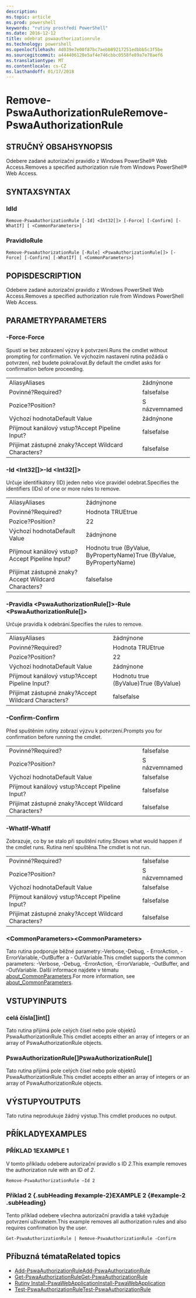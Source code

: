 ```yaml
---
description: 
ms.topic: article
ms.prod: powershell
keywords: "rutiny prostředí PowerShell"
ms.date: 2016-12-12
title: odebrat pswaauthorizationrule
ms.technology: powershell
ms.openlocfilehash: 4d039e7e00f87bc7aebb89217251edbbb5c3f5be
ms.sourcegitcommit: a444406120e5af4e746cbbc0558fe89a7e78aef6
ms.translationtype: MT
ms.contentlocale: cs-CZ
ms.lasthandoff: 01/17/2018
---
```

# <a name="remove-pswaauthorizationrule"></a><span data-ttu-id="d754a-103">Remove-PswaAuthorizationRule</span><span class="sxs-lookup"><span data-stu-id="d754a-103">Remove-PswaAuthorizationRule</span></span>

## <a name="synopsis"></a><span data-ttu-id="d754a-104">STRUČNÝ OBSAH</span><span class="sxs-lookup"><span data-stu-id="d754a-104">SYNOPSIS</span></span>

<span data-ttu-id="d754a-105">Odebere zadané autorizační pravidlo z Windows PowerShell® Web Access.</span><span class="sxs-lookup"><span data-stu-id="d754a-105">Removes a specified authorization rule from Windows PowerShell® Web Access.</span></span>

## <a name="syntax"></a><span data-ttu-id="d754a-106">SYNTAX</span><span class="sxs-lookup"><span data-stu-id="d754a-106">SYNTAX</span></span>

### <a name="id"></a><span data-ttu-id="d754a-107">Id</span><span class="sxs-lookup"><span data-stu-id="d754a-107">Id</span></span>
```
Remove-PswaAuthorizationRule [-Id] <Int32[]> [-Force] [-Confirm] [-WhatIf] [ <CommonParameters>]
```

### <a name="rule"></a><span data-ttu-id="d754a-108">Pravidlo</span><span class="sxs-lookup"><span data-stu-id="d754a-108">Rule</span></span>
```
Remove-PswaAuthorizationRule [-Rule] <PswaAuthorizationRule[]> [-Force] [-Confirm] [-WhatIf] [ <CommonParameters>]
```

## <a name="description"></a><span data-ttu-id="d754a-109">POPIS</span><span class="sxs-lookup"><span data-stu-id="d754a-109">DESCRIPTION</span></span>

<span data-ttu-id="d754a-110">Odebere zadané autorizační pravidlo z Windows PowerShell Web Access.</span><span class="sxs-lookup"><span data-stu-id="d754a-110">Removes a specified authorization rule from Windows PowerShell Web Access.</span></span>

## <a name="parameters"></a><span data-ttu-id="d754a-111">PARAMETRY</span><span class="sxs-lookup"><span data-stu-id="d754a-111">PARAMETERS</span></span>

### <a name="-force"></a><span data-ttu-id="d754a-112">-Force</span><span class="sxs-lookup"><span data-stu-id="d754a-112">-Force</span></span>

<span data-ttu-id="d754a-113">Spustí se bez zobrazení výzvy k potvrzení.</span><span class="sxs-lookup"><span data-stu-id="d754a-113">Runs the cmdlet without prompting for confirmation.</span></span> <span data-ttu-id="d754a-114">Ve výchozím nastavení rutina požádá o potvrzení, než budete pokračovat.</span><span class="sxs-lookup"><span data-stu-id="d754a-114">By default the cmdlet asks for confirmation before proceeding.</span></span>

|||  
|-|-|
| <span data-ttu-id="d754a-115">Aliasy</span><span class="sxs-lookup"><span data-stu-id="d754a-115">Aliases</span></span>                              | <span data-ttu-id="d754a-116">žádný</span><span class="sxs-lookup"><span data-stu-id="d754a-116">none</span></span>                                 |
| <span data-ttu-id="d754a-117">Povinné?</span><span class="sxs-lookup"><span data-stu-id="d754a-117">Required?</span></span>                            | <span data-ttu-id="d754a-118">false</span><span class="sxs-lookup"><span data-stu-id="d754a-118">false</span></span>                                |
| <span data-ttu-id="d754a-119">Pozice?</span><span class="sxs-lookup"><span data-stu-id="d754a-119">Position?</span></span>                            | <span data-ttu-id="d754a-120">S názvem</span><span class="sxs-lookup"><span data-stu-id="d754a-120">named</span></span>                                |
| <span data-ttu-id="d754a-121">Výchozí hodnota</span><span class="sxs-lookup"><span data-stu-id="d754a-121">Default Value</span></span>                        | <span data-ttu-id="d754a-122">žádný</span><span class="sxs-lookup"><span data-stu-id="d754a-122">none</span></span>                                 |
| <span data-ttu-id="d754a-123">Přijmout kanálový vstup?</span><span class="sxs-lookup"><span data-stu-id="d754a-123">Accept Pipeline Input?</span></span>               | <span data-ttu-id="d754a-124">false</span><span class="sxs-lookup"><span data-stu-id="d754a-124">false</span></span>                                |
| <span data-ttu-id="d754a-125">Přijímat zástupné znaky?</span><span class="sxs-lookup"><span data-stu-id="d754a-125">Accept Wildcard Characters?</span></span>          | <span data-ttu-id="d754a-126">false</span><span class="sxs-lookup"><span data-stu-id="d754a-126">false</span></span>                                |

### <a name="-id-ltint32gt"></a><span data-ttu-id="d754a-127">-Id &lt;Int32\[\]&gt;</span><span class="sxs-lookup"><span data-stu-id="d754a-127">-Id &lt;Int32\[\]&gt;</span></span>

<span data-ttu-id="d754a-128">Určuje identifikátory (ID) jeden nebo více pravidel odebrat.</span><span class="sxs-lookup"><span data-stu-id="d754a-128">Specifies the identifiers (IDs) of one or more rules to remove.</span></span>

|||  
|-|-|
| <span data-ttu-id="d754a-129">Aliasy</span><span class="sxs-lookup"><span data-stu-id="d754a-129">Aliases</span></span>                              | <span data-ttu-id="d754a-130">žádný</span><span class="sxs-lookup"><span data-stu-id="d754a-130">none</span></span>                                 |
| <span data-ttu-id="d754a-131">Povinné?</span><span class="sxs-lookup"><span data-stu-id="d754a-131">Required?</span></span>                            | <span data-ttu-id="d754a-132">Hodnota TRUE</span><span class="sxs-lookup"><span data-stu-id="d754a-132">true</span></span>                                 |
| <span data-ttu-id="d754a-133">Pozice?</span><span class="sxs-lookup"><span data-stu-id="d754a-133">Position?</span></span>                            | <span data-ttu-id="d754a-134">2</span><span class="sxs-lookup"><span data-stu-id="d754a-134">2</span></span>                                    |
| <span data-ttu-id="d754a-135">Výchozí hodnota</span><span class="sxs-lookup"><span data-stu-id="d754a-135">Default Value</span></span>                        | <span data-ttu-id="d754a-136">žádný</span><span class="sxs-lookup"><span data-stu-id="d754a-136">none</span></span>                                 |
| <span data-ttu-id="d754a-137">Přijmout kanálový vstup?</span><span class="sxs-lookup"><span data-stu-id="d754a-137">Accept Pipeline Input?</span></span>               | <span data-ttu-id="d754a-138">Hodnotu true (ByValue, ByPropertyName)</span><span class="sxs-lookup"><span data-stu-id="d754a-138">True (ByValue, ByPropertyName)</span></span>       |
| <span data-ttu-id="d754a-139">Přijímat zástupné znaky?</span><span class="sxs-lookup"><span data-stu-id="d754a-139">Accept Wildcard Characters?</span></span>          | <span data-ttu-id="d754a-140">false</span><span class="sxs-lookup"><span data-stu-id="d754a-140">false</span></span>                                |

### <a name="-rule-ltpswaauthorizationrulegt"></a><span data-ttu-id="d754a-141">-Pravidla &lt;PswaAuthorizationRule\[\]&gt;</span><span class="sxs-lookup"><span data-stu-id="d754a-141">-Rule &lt;PswaAuthorizationRule\[\]&gt;</span></span>

<span data-ttu-id="d754a-142">Určuje pravidla k odebrání.</span><span class="sxs-lookup"><span data-stu-id="d754a-142">Specifies the rules to remove.</span></span>

|||  
|-|-|
| <span data-ttu-id="d754a-143">Aliasy</span><span class="sxs-lookup"><span data-stu-id="d754a-143">Aliases</span></span>                              | <span data-ttu-id="d754a-144">žádný</span><span class="sxs-lookup"><span data-stu-id="d754a-144">none</span></span>                                 |
| <span data-ttu-id="d754a-145">Povinné?</span><span class="sxs-lookup"><span data-stu-id="d754a-145">Required?</span></span>                            | <span data-ttu-id="d754a-146">Hodnota TRUE</span><span class="sxs-lookup"><span data-stu-id="d754a-146">true</span></span>                                 |
| <span data-ttu-id="d754a-147">Pozice?</span><span class="sxs-lookup"><span data-stu-id="d754a-147">Position?</span></span>                            | <span data-ttu-id="d754a-148">2</span><span class="sxs-lookup"><span data-stu-id="d754a-148">2</span></span>                                    |
| <span data-ttu-id="d754a-149">Výchozí hodnota</span><span class="sxs-lookup"><span data-stu-id="d754a-149">Default Value</span></span>                        | <span data-ttu-id="d754a-150">žádný</span><span class="sxs-lookup"><span data-stu-id="d754a-150">none</span></span>                                 |
| <span data-ttu-id="d754a-151">Přijmout kanálový vstup?</span><span class="sxs-lookup"><span data-stu-id="d754a-151">Accept Pipeline Input?</span></span>               | <span data-ttu-id="d754a-152">Hodnotu true (ByValue)</span><span class="sxs-lookup"><span data-stu-id="d754a-152">True (ByValue)</span></span>                       |
| <span data-ttu-id="d754a-153">Přijímat zástupné znaky?</span><span class="sxs-lookup"><span data-stu-id="d754a-153">Accept Wildcard Characters?</span></span>          | <span data-ttu-id="d754a-154">false</span><span class="sxs-lookup"><span data-stu-id="d754a-154">false</span></span>                                |

### <a name="-confirm"></a><span data-ttu-id="d754a-155">-Confirm</span><span class="sxs-lookup"><span data-stu-id="d754a-155">-Confirm</span></span>

<span data-ttu-id="d754a-156">Před spuštěním rutiny zobrazí výzvu k potvrzení.</span><span class="sxs-lookup"><span data-stu-id="d754a-156">Prompts you for confirmation before running the cmdlet.</span></span>

|||  
|-|-|
| <span data-ttu-id="d754a-157">Povinné?</span><span class="sxs-lookup"><span data-stu-id="d754a-157">Required?</span></span>                            | <span data-ttu-id="d754a-158">false</span><span class="sxs-lookup"><span data-stu-id="d754a-158">false</span></span>                                |
| <span data-ttu-id="d754a-159">Pozice?</span><span class="sxs-lookup"><span data-stu-id="d754a-159">Position?</span></span>                            | <span data-ttu-id="d754a-160">S názvem</span><span class="sxs-lookup"><span data-stu-id="d754a-160">named</span></span>                                |
| <span data-ttu-id="d754a-161">Výchozí hodnota</span><span class="sxs-lookup"><span data-stu-id="d754a-161">Default Value</span></span>                        | <span data-ttu-id="d754a-162">false</span><span class="sxs-lookup"><span data-stu-id="d754a-162">false</span></span>                                |
| <span data-ttu-id="d754a-163">Přijmout kanálový vstup?</span><span class="sxs-lookup"><span data-stu-id="d754a-163">Accept Pipeline Input?</span></span>               | <span data-ttu-id="d754a-164">false</span><span class="sxs-lookup"><span data-stu-id="d754a-164">false</span></span>                                |
| <span data-ttu-id="d754a-165">Přijímat zástupné znaky?</span><span class="sxs-lookup"><span data-stu-id="d754a-165">Accept Wildcard Characters?</span></span>          | <span data-ttu-id="d754a-166">false</span><span class="sxs-lookup"><span data-stu-id="d754a-166">false</span></span>                                |

### <a name="-whatif"></a><span data-ttu-id="d754a-167">-WhatIf</span><span class="sxs-lookup"><span data-stu-id="d754a-167">-WhatIf</span></span>

<span data-ttu-id="d754a-168">Zobrazuje, co by se stalo při spuštění rutiny.</span><span class="sxs-lookup"><span data-stu-id="d754a-168">Shows what would happen if the cmdlet runs.</span></span> <span data-ttu-id="d754a-169">Rutina není spuštěna.</span><span class="sxs-lookup"><span data-stu-id="d754a-169">The cmdlet is not run.</span></span>

|||  
|-|-|
| <span data-ttu-id="d754a-170">Povinné?</span><span class="sxs-lookup"><span data-stu-id="d754a-170">Required?</span></span>                            | <span data-ttu-id="d754a-171">false</span><span class="sxs-lookup"><span data-stu-id="d754a-171">false</span></span>                                |
| <span data-ttu-id="d754a-172">Pozice?</span><span class="sxs-lookup"><span data-stu-id="d754a-172">Position?</span></span>                            | <span data-ttu-id="d754a-173">S názvem</span><span class="sxs-lookup"><span data-stu-id="d754a-173">named</span></span>                                |
| <span data-ttu-id="d754a-174">Výchozí hodnota</span><span class="sxs-lookup"><span data-stu-id="d754a-174">Default Value</span></span>                        | <span data-ttu-id="d754a-175">false</span><span class="sxs-lookup"><span data-stu-id="d754a-175">false</span></span>                                |
| <span data-ttu-id="d754a-176">Přijmout kanálový vstup?</span><span class="sxs-lookup"><span data-stu-id="d754a-176">Accept Pipeline Input?</span></span>               | <span data-ttu-id="d754a-177">false</span><span class="sxs-lookup"><span data-stu-id="d754a-177">false</span></span>                                |
| <span data-ttu-id="d754a-178">Přijímat zástupné znaky?</span><span class="sxs-lookup"><span data-stu-id="d754a-178">Accept Wildcard Characters?</span></span>          | <span data-ttu-id="d754a-179">false</span><span class="sxs-lookup"><span data-stu-id="d754a-179">false</span></span>                                |

### <a name="ltcommonparametersgt"></a><span data-ttu-id="d754a-180">&lt;CommonParameters&gt;</span><span class="sxs-lookup"><span data-stu-id="d754a-180">&lt;CommonParameters&gt;</span></span>

<span data-ttu-id="d754a-181">Tato rutina podporuje běžné parametry:-Verbose,-Debug, - ErrorAction, - ErrorVariable,-OutBuffer a - OutVariable.</span><span class="sxs-lookup"><span data-stu-id="d754a-181">This cmdlet supports the common parameters: -Verbose, -Debug, -ErrorAction, -ErrorVariable, -OutBuffer, and -OutVariable.</span></span>
<span data-ttu-id="d754a-182">Další informace najdete v tématu [about_CommonParameters](http://go.microsoft.com/fwlink/p/?LinkID=113216).</span><span class="sxs-lookup"><span data-stu-id="d754a-182">For more information, see [about_CommonParameters](http://go.microsoft.com/fwlink/p/?LinkID=113216).</span></span>

## <a name="inputs"></a><span data-ttu-id="d754a-183">VSTUPY</span><span class="sxs-lookup"><span data-stu-id="d754a-183">INPUTS</span></span>

### <a name="int"></a><span data-ttu-id="d754a-184">celá čísla\[\]</span><span class="sxs-lookup"><span data-stu-id="d754a-184">int\[\]</span></span>

<span data-ttu-id="d754a-185">Tato rutina přijímá pole celých čísel nebo pole objektů PswaAuthorizationRule.</span><span class="sxs-lookup"><span data-stu-id="d754a-185">This cmdlet accepts either an array of integers or an array of PswaAuthorizationRule objects.</span></span>

### <a name="pswaauthorizationrule"></a><span data-ttu-id="d754a-186">PswaAuthorizationRule\[\]</span><span class="sxs-lookup"><span data-stu-id="d754a-186">PswaAuthorizationRule\[\]</span></span>

<span data-ttu-id="d754a-187">Tato rutina přijímá pole celých čísel nebo pole objektů PswaAuthorizationRule.</span><span class="sxs-lookup"><span data-stu-id="d754a-187">This cmdlet accepts either an array of integers or an array of PswaAuthorizationRule objects.</span></span>

## <a name="outputs"></a><span data-ttu-id="d754a-188">VÝSTUPY</span><span class="sxs-lookup"><span data-stu-id="d754a-188">OUTPUTS</span></span>

<span data-ttu-id="d754a-189">Tato rutina neprodukuje žádný výstup.</span><span class="sxs-lookup"><span data-stu-id="d754a-189">This cmdlet produces no output.</span></span>

## <a name="examples"></a><span data-ttu-id="d754a-190">PŘÍKLADY</span><span class="sxs-lookup"><span data-stu-id="d754a-190">EXAMPLES</span></span>

### <a name="example-1"></a><span data-ttu-id="d754a-191">PŘÍKLAD 1</span><span class="sxs-lookup"><span data-stu-id="d754a-191">EXAMPLE 1</span></span>

<span data-ttu-id="d754a-192">V tomto příkladu odebere autorizační pravidlo s ID *2*.</span><span class="sxs-lookup"><span data-stu-id="d754a-192">This example removes the authorization rule with an ID of *2*.</span></span>

```
Remove-PswaAuthorizationRule –Id 2
```

### <a name="example-2-example-2-subheading"></a><span data-ttu-id="d754a-193">Příklad 2 {.subHeading #example-2}</span><span class="sxs-lookup"><span data-stu-id="d754a-193">EXAMPLE 2 {#example-2 .subHeading}</span></span>

<span data-ttu-id="d754a-194">Tento příklad odebere všechna autorizační pravidla a také vyžaduje potvrzení uživatelem.</span><span class="sxs-lookup"><span data-stu-id="d754a-194">This example removes all authorization rules and also requires confirmation by the user.</span></span>

```
Get-PswaAuthorizationRule | Remove-PswaAuthorizationRule -Confirm
```

## <a name="related-topics"></a><span data-ttu-id="d754a-195">Příbuzná témata</span><span class="sxs-lookup"><span data-stu-id="d754a-195">Related topics</span></span>

- [<span data-ttu-id="d754a-196">Add-PswaAuthorizationRule</span><span class="sxs-lookup"><span data-stu-id="d754a-196">Add-PswaAuthorizationRule</span></span>](add-pswaauthorizationrule.md)
- [<span data-ttu-id="d754a-197">Get-PswaAuthorizationRule</span><span class="sxs-lookup"><span data-stu-id="d754a-197">Get-PswaAuthorizationRule</span></span>](get-pswaauthorizationrule.md)
- [<span data-ttu-id="d754a-198">Rutiny Install-PswaWebApplication</span><span class="sxs-lookup"><span data-stu-id="d754a-198">Install-PswaWebApplication</span></span>](install-pswawebapplication.md)
- [<span data-ttu-id="d754a-199">Test-PswaAuthorizationRule</span><span class="sxs-lookup"><span data-stu-id="d754a-199">Test-PswaAuthorizationRule</span></span>](test-pswaauthorizationrule.md)
